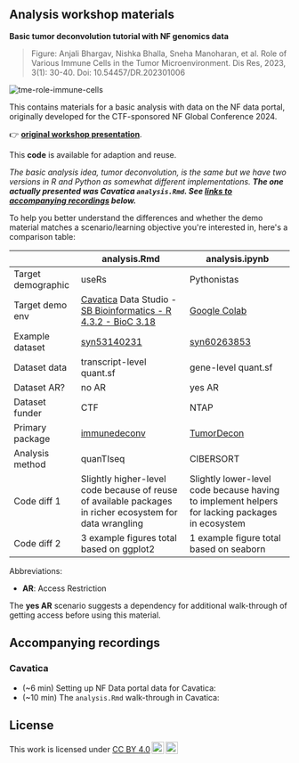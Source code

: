 ## Analysis workshop materials  

**Basic tumor deconvolution tutorial with NF genomics data**

> Figure: Anjali Bhargav, Nishka Bhalla, Sneha Manoharan,  et al. Role of Various Immune Cells in the Tumor Microenvironment. Dis Res, 2023, 3(1): 30-40. Doi: 10.54457/DR.202301006

![tme-role-immune-cells](https://github.com/nf-osi/tutorials/assets/32753274/64c5a272-1c37-4df2-a91f-e1de71af4141)

This contains materials for a basic analysis with data on the NF data portal, originally developed for the CTF-sponsored NF Global Conference 2024.

👉 [**original workshop presentation**](https://docs.google.com/presentation/d/1TcdmttOD-_Sq6gs44AOZs-kjaIkNPvWsp3L3IOCTvuI/edit#slide=id.g2e502207cfc_0_36).

This **code** is available for adaption and reuse.

*The basic analysis idea, tumor deconvolution, is the same but we have two versions in R and Python as somewhat different implementations.* 
**_The one actually presented was Cavatica `analysis.Rmd`. See [links to accompanying recordings](#accompanying-recordings) below._**

To help you better understand the differences and whether the demo material matches a scenario/learning objective you're interested in, here's a comparison table:


|                    | analysis.Rmd     | analysis.ipynb |
| ----------------   | -------------    | ------------- |
| Target demographic | useRs            |  Pythonistas  |
| Target demo env   | [Cavatica](https://www.cavatica.org/) Data Studio - [SB Bioinformatics - R 4.3.2 - BioC 3.18](https://docs.cavatica.org/docs/about-libraries-in-a-data-cruncher-analysis#rstudio)  | [Google Colab](https://colab.research.google.com/)  |
| Example dataset   | [syn53140231](https://www.synapse.org/Synapse:syn53140231)  | [syn60263853](https://www.synapse.org/Synapse:syn60263853/datasets/)  |
| Dataset data     | transcript-level quant.sf | gene-level quant.sf 
| Dataset AR?     | no AR  | yes AR |
| Dataset funder  | CTF  | NTAP  |
| Primary package | [immunedeconv](https://github.com/omnideconv/immunedeconv)  | [TumorDecon](https://www.sciencedirect.com/science/article/pii/S2352711022000528) |
| Analysis method |  quanTIseq   | CIBERSORT |
| Code diff 1     | Slightly higher-level code because of reuse of available packages in richer ecosystem for data wrangling | Slightly lower-level code because having to implement helpers for lacking packages in ecosystem |
| Code diff 2   | 3 example figures total based on ggplot2  | 1 example figure total based on seaborn |


Abbreviations:

- **AR**: Access Restriction

The **yes AR** scenario suggests a dependency for additional walk-through of getting access before using this material.

## Accompanying recordings

### Cavatica

- (~6 min) Setting up NF Data portal data for Cavatica: <publicly available after workshop>
- (~10 min) The `analysis.Rmd` walk-through in Cavatica: <publicly available after workshop>


## License

 <p xmlns:cc="http://creativecommons.org/ns#" >This work is licensed under <a href="https://creativecommons.org/licenses/by/4.0/?ref=chooser-v1" target="_blank" rel="license noopener noreferrer" style="display:inline-block;">CC BY 4.0<img style="height:22px!important;margin-left:3px;vertical-align:text-bottom;" src="https://mirrors.creativecommons.org/presskit/icons/cc.svg?ref=chooser-v1" alt=""><img style="height:22px!important;margin-left:3px;vertical-align:text-bottom;" src="https://mirrors.creativecommons.org/presskit/icons/by.svg?ref=chooser-v1" alt=""></a></p> 






